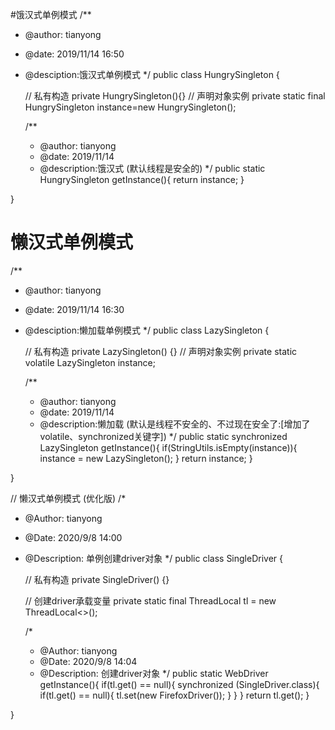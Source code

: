 #饿汉式单例模式
/**
 * @author: tianyong
 * @date: 2019/11/14 16:50
 * @desciption:饿汉式单例模式
 */
public class HungrySingleton {

    // 私有构造
    private HungrySingleton(){}
    // 声明对象实例
    private static final HungrySingleton instance=new HungrySingleton();


    /**
      * @author: tianyong
      * @date: 2019/11/14
      * @description:饿汉式 (默认线程是安全的)
    */
    public static HungrySingleton getInstance(){
        return instance;
    }

}

# 懒汉式单例模式
/**
 * @author: tianyong
 * @date: 2019/11/14 16:30
 * @desciption:懒加载单例模式
 */
public class LazySingleton {

    // 私有构造
    private LazySingleton() {}
    // 声明对象实例
    private static volatile LazySingleton instance;


    /**
      * @author: tianyong
      * @date: 2019/11/14
      * @description:懒加载 (默认是线程不安全的、不过现在安全了:[增加了volatile、synchronized关键字])
    */
    public static synchronized LazySingleton getInstance(){
        if(StringUtils.isEmpty(instance)){
            instance = new LazySingleton();
        }
        return instance;
    }

}


// 懒汉式单例模式 (优化版)
/*
 * @Author: tianyong
 * @Date: 2020/9/8 14:00
 * @Description: 单例创建driver对象
 */
public class SingleDriver {

    // 私有构造
    private SingleDriver() {}

    // 创建driver承载变量
    private static final ThreadLocal<WebDriver> tl = new ThreadLocal<>();

    /*
     * @Author: tianyong
     * @Date: 2020/9/8 14:04
     * @Description: 创建driver对象
     */
    public static WebDriver getInstance(){
        if(tl.get() == null){
            synchronized (SingleDriver.class){
                if(tl.get() == null){
                    tl.set(new FirefoxDriver());
                }
            }
        }
        return tl.get();
    }

}